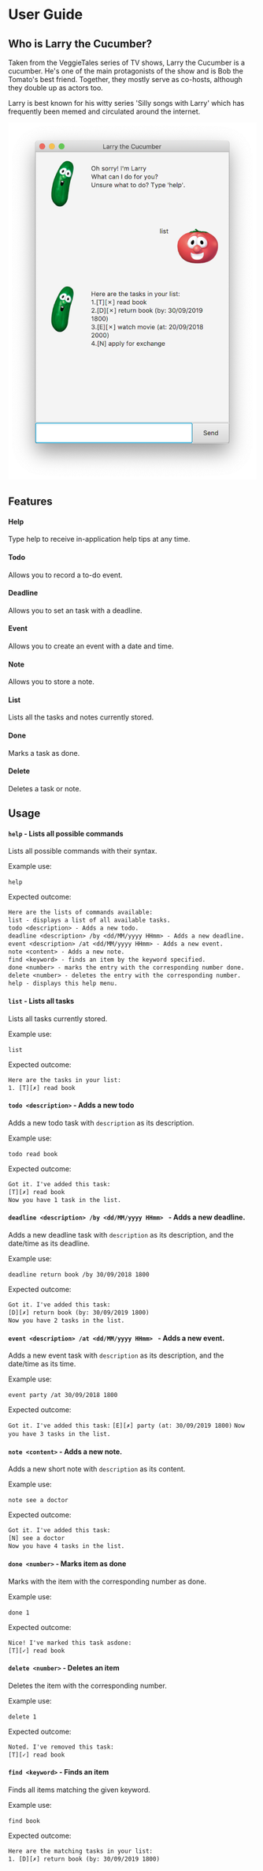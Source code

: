 # User Guide

## Who is Larry the Cucumber?
Taken from the VeggieTales series of TV shows, Larry the Cucumber is a cucumber. He's one of the main protagonists of
the show and is Bob the Tomato's best friend. Together, they mostly serve as co-hosts, although they double up as actors
too.

Larry is best known for his witty series 'Silly songs with Larry' which has frequently been memed and circulated around
the internet.

![Image of Larry the Cucumber bot](Ui.png)

## Features 

#### Help
Type help to receive in-application help tips at any time.

#### Todo
Allows you to record a to-do event.

#### Deadline
Allows you to set an task with a deadline.

#### Event
Allows you to create an event with a date and time.

#### Note
Allows you to store a note.

#### List
Lists all the tasks and notes currently stored.

#### Done
Marks a task as done.

#### Delete
Deletes a task or note.

## Usage

#### `help` - Lists all possible commands
Lists all possible commands with their syntax.

Example use: 

`help`

Expected outcome:

```
Here are the lists of commands available:  
list - displays a list of all available tasks.  
todo <description> - Adds a new todo.  
deadline <description> /by <dd/MM/yyyy HHmm> - Adds a new deadline.  
event <description> /at <dd/MM/yyyy HHmm> - Adds a new event.  
note <content> - Adds a new note.  
find <keyword> - finds an item by the keyword specified.  
done <number> - marks the entry with the corresponding number done.  
delete <number> - deletes the entry with the corresponding number.  
help - displays this help menu.
```

#### `list` - Lists all tasks
Lists all tasks currently stored.

Example use: 

`list`

Expected outcome:

```
Here are the tasks in your list:
1. [T][✗] read book
```

#### `todo <description>` - Adds a new todo
Adds a new todo task with `description` as its description.

Example use: 

`todo read book`

Expected outcome:

```
Got it. I've added this task:
[T][✗] read book
Now you have 1 task in the list.
```

#### `deadline <description> /by <dd/MM/yyyy HHmm> ` - Adds a new deadline.
Adds a new deadline task with `description` as its description, and the date/time as its deadline.

Example use: 

`deadline return book /by 30/09/2018 1800`

Expected outcome:

```
Got it. I've added this task:
[D][✗] return book (by: 30/09/2019 1800)
Now you have 2 tasks in the list.
```

#### `event <description> /at <dd/MM/yyyy HHmm> ` - Adds a new event.
Adds a new event task with `description` as its description, and the date/time as its time.

Example use: 

`event party /at 30/09/2018 1800`

Expected outcome:

`Got it. I've added this task:`
`[E][✗] party (at: 30/09/2019 1800)`
`Now you have 3 tasks in the list.`

#### `note <content>` - Adds a new note.
Adds a new short note with `description` as its content.

Example use: 

`note see a doctor`

Expected outcome:

```
Got it. I've added this task:
[N] see a doctor
Now you have 4 tasks in the list.
```

#### `done <number>` - Marks item as done
Marks with the item with the corresponding number as done.

Example use: 

`done 1`

Expected outcome:

```
Nice! I've marked this task asdone:
[T][✓] read book
```

#### `delete <number>` - Deletes an item
Deletes the item with the corresponding number.

Example use: 

`delete 1`

Expected outcome:

```
Noted. I've removed this task:
[T][✓] read book
```

#### `find <keyword>` - Finds an item
Finds all items matching the given keyword.

Example use: 

`find book`

Expected outcome:

```
Here are the matching tasks in your list:
1. [D][✗] return book (by: 30/09/2019 1800)
```


